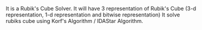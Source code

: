 It is a Rubik's Cube Solver.
It will have 3 representation of Rubik's Cube (3-d representation, 1-d representation and bitwise representation)
It solve rubiks cube using Korf's Algorithm / IDAStar Algorithm.
